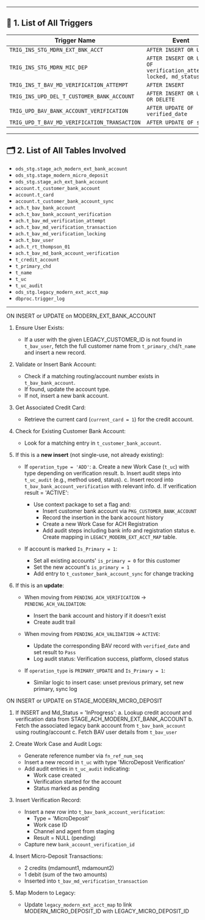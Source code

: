 

---

## 📌 1. List of All Triggers

| Trigger Name                                 | Event                                                                | Table                                       |
| -------------------------------------------- | -------------------------------------------------------------------- | ------------------------------------------- |
| `TRIG_INS_STG_MDRN_EXT_BNK_ACCT`             | `AFTER INSERT OR UPDATE`                                             | `ods_stg.stage_ach_modern_ext_bank_account` |
| `TRIG_INS_STG_MDRN_MIC_DEP`                  | `AFTER INSERT OR UPDATE OF verification_attempts, locked, md_status` | `ods_stg.stage_modern_micro_deposit`        |
| `TRIG_INS_T_BAV_MD_VERIFICATION_ATTEMPT`     | `AFTER INSERT`                                                       | `ach.t_bav_md_verification_attempt`         |
| `TRIG_INS_UPD_DEL_T_CUSTOMER_BANK_ACCOUNT`   | `AFTER INSERT OR UPDATE OR DELETE`                                   | `account.t_customer_bank_account`           |
| `TRIG_UPD_BAV_BANK_ACCOUNT_VERIFICATION`     | `AFTER UPDATE OF verified_date`                                      | `ach.t_bav_bank_account_verification`       |
| `TRIG_UPD_T_BAV_MD_VERIFICATION_TRANSACTION` | `AFTER UPDATE OF status`                                             | `ach.t_bav_md_verification_transaction`     |

---

## 🗂️ 2. List of All Tables Involved

* `ods_stg.stage_ach_modern_ext_bank_account`
* `ods_stg.stage_modern_micro_deposit`
* `ods_stg.stage_ach_ext_bank_account`
* `account.t_customer_bank_account`
* `account.t_card`
* `account.t_customer_bank_account_sync`
* `ach.t_bav_bank_account`
* `ach.t_bav_bank_account_verification`
* `ach.t_bav_md_verification_attempt`
* `ach.t_bav_md_verification_transaction`
* `ach.t_bav_md_verification_locking`
* `ach.t_bav_user`
* `ach.t_rt_thompson_01`
* `ach.t_bav_md_bank_account_verification`
* `t_credit_account`
* `t_primary_chd`
* `t_name`
* `t_uc`
* `t_uc_audit`
* `ods_stg.legacy_modern_ext_acct_map`
* `dbproc.trigger_log`

---

ON INSERT or UPDATE on MODERN_EXT_BANK_ACCOUNT

  1. Ensure User Exists:
     - If a user with the given LEGACY_CUSTOMER_ID is not found in `t_bav_user`,
       fetch the full customer name from `t_primary_chd`/`t_name` and insert a new record.

  2. Validate or Insert Bank Account:
     - Check if a matching routing/account number exists in `t_bav_bank_account`.
     - If found, update the account type.
     - If not, insert a new bank account.

  3. Get Associated Credit Card:
     - Retrieve the current card (`current_card = 1`) for the credit account.

  4. Check for Existing Customer Bank Account:
     - Look for a matching entry in `t_customer_bank_account`.

  5. If this is a **new insert** (not single-use, not already existing):
     - If `operation_type = 'ADD'`:
       a. Create a new Work Case (`t_uc`) with type depending on verification result.
       b. Insert audit steps into `t_uc_audit` (e.g., method used, status).
       c. Insert record into `t_bav_bank_account_verification` with relevant info.
       d. If verification result = 'ACTIVE':
          - Use context package to set a flag and:
            - Insert customer bank account via `PKG_CUSTOMER_BANK_ACCOUNT`
            - Record the insertion in the bank account history
            - Create a new Work Case for ACH Registration
            - Add audit steps including bank info and registration status
       e. Create mapping in `LEGACY_MODERN_EXT_ACCT_MAP` table.

     - If account is marked `Is_Primary = 1`:
       - Set all existing accounts' `is_primary = 0` for this customer
       - Set the new account's `is_primary = 1`
       - Add entry to `t_customer_bank_account_sync` for change tracking

  6. If this is an **update**:
     - When moving from `PENDING_ACH_VERIFICATION` → `PENDING_ACH_VALIDATION`:
       - Insert the bank account and history if it doesn’t exist
       - Create audit trail

     - When moving from `PENDING_ACH_VALIDATION` → `ACTIVE`:
       - Update the corresponding BAV record with `verified_date` and set result to `Pass`
       - Log audit status: Verification success, platform, closed status

     - If `operation_type` is `PRIMARY_UPDATE` and `Is_Primary = 1`:
       - Similar logic to insert case: unset previous primary, set new primary, sync log
   

  ON INSERT or UPDATE on STAGE_MODERN_MICRO_DEPOSIT

  1. If INSERT and Md_Status = 'InProgress':
     a. Lookup credit account and verification data from STAGE_ACH_MODERN_EXT_BANK_ACCOUNT
     b. Fetch the associated legacy bank account from `t_bav_bank_account` using routing/account
     c. Fetch BAV user details from `t_bav_user`

  2. Create Work Case and Audit Logs:
     - Generate reference number via `fn_ref_num_seq`
     - Insert a new record in `t_uc` with type 'MicroDeposit Verification'
     - Add audit entries in `t_uc_audit` indicating:
       - Work case created
       - Verification started for the account
       - Status marked as pending

  3. Insert Verification Record:
     - Insert a new row into `t_bav_bank_account_verification`:
       - Type = 'MicroDeposit'
       - Work case ID
       - Channel and agent from staging
       - Result = NULL (pending)
     - Capture new `bank_account_verification_id`

  4. Insert Micro-Deposit Transactions:
     - 2 credits (mdamount1, mdamount2)
     - 1 debit (sum of the two amounts)
     - Inserted into `t_bav_md_verification_transaction`

  5. Map Modern to Legacy:
     - Update `legacy_modern_ext_acct_map` to link MODERN_MICRO_DEPOSIT_ID with LEGACY_MICRO_DEPOSIT_ID



